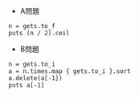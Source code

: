 - A問題
```
n = gets.to_f
puts (n / 2).ceil
```

- B問題
```
n = gets.to_i
a = n.times.map { gets.to_i }.sort
a.delete(a[-1])
puts a[-1]
```
